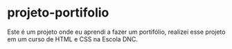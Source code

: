 # projeto-portifolio
Este é um projeto onde eu aprendi a fazer um portifólio, realizei esse projeto em um curso de  HTML e CSS na Escola DNC.
